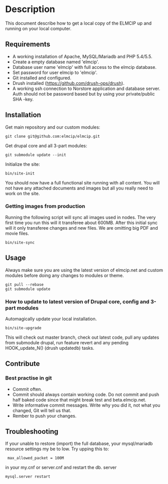 # Description

This document describe how to get a local copy of the ELMCIP up and running on your local computer.

## Requirements

* A working installation of Apache, MySQL/Mariadb and PHP 5.4/5.5.
* Create a empty database named 'elmcip'.
* Database user name 'elmcip' with full access to the elmcip database.
* Set password for user elmcip to 'elmcip'.
* Git installed and configured.
* Drush installed (https://github.com/drush-ops/drush).
* A working ssh connection to Norstore application and database server. Auth should not be password based but by using your private/public SHA -key.

## Installation

Get main repository and our custom modules:

    git clone git@github.com:elmcip/elmcip.git

Get drupal core and all 3-part modules:

    git submodule update --init

Initialize the site:

    bin/site-init

You should now have a full functional site running with all content. You will not have any attached documents and images but all you really need to work on the site.

### Getting images from production

Running the following script will sync all images used in nodes. The very first time you run this will it transferee about 600MB. After this initial sync will it only transferee changes and new files. We are omitting big PDF and movie files.

    bin/site-sync


## Usage

Always make sure you are using the latest version of elmcip.net and custom modules before doing any changes to modules or theme.

    git pull --rebase
    git submodule update

### How to update to latest version of Drupal core, config and 3-part modules

Automagically update your local installation.

    bin/site-upgrade

This will check out master branch, check out latest code, pull any updates from submodule drupal, run feature revert and any pending HOOK_update_N() (drush updatedb) tasks.

## Contribute

### Best practise in git

* Commit often.
* Commit should always contain working code. Do not commit and push half baked code since that might break test and beta.elmcip.net.
* Write informative commit messages. Write why you did it, not what you changed, Git will tell us that.
* Rember to push your changes.

## Troubleshooting

If your unable to restore (import) the full database, your mysql/mariadb resource settings my be to low. Try upping this to:

     max_allowed_packet = 100M

in your my.cnf or server.cnf and restart the db. server

    mysql.server restart


